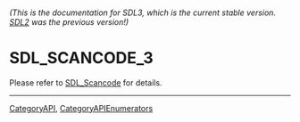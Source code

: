 ###### (This is the documentation for SDL3, which is the current stable version. [SDL2](https://wiki.libsdl.org/SDL2/) was the previous version!)
# SDL_SCANCODE_3

Please refer to [SDL_Scancode](SDL_Scancode) for details.

----
[CategoryAPI](CategoryAPI), [CategoryAPIEnumerators](CategoryAPIEnumerators)

